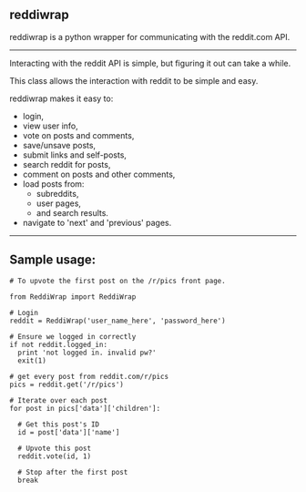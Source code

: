reddiwrap
---------

reddiwrap is a python wrapper for communicating with the reddit.com API.

----

Interacting with the reddit API is simple, but figuring it out can take a while.

This class allows the interaction with reddit to be simple and easy.

reddiwrap makes it easy to:

  * login,
  * view user info,
  * vote on posts and comments,
  * save/unsave posts,
  * submit links and self-posts,
  * search reddit for posts,
  * comment on posts and other comments,
  * load posts from:
    * subreddits,
    * user pages,
    * and search results.
  * navigate to 'next' and 'previous' pages.
  
----

Sample usage:
-------------

    # To upvote the first post on the /r/pics front page.
    
    from ReddiWrap import ReddiWrap
    
    # Login
    reddit = ReddiWrap('user_name_here', 'password_here')
    
    # Ensure we logged in correctly
    if not reddit.logged_in:
      print 'not logged in. invalid pw?'
      exit(1)
    
    # get every post from reddit.com/r/pics
    pics = reddit.get('/r/pics')
    
    # Iterate over each post
    for post in pics['data']['children']:
      
      # Get this post's ID
      id = post['data']['name']
      
      # Upvote this post
      reddit.vote(id, 1)
      
      # Stop after the first post
      break


